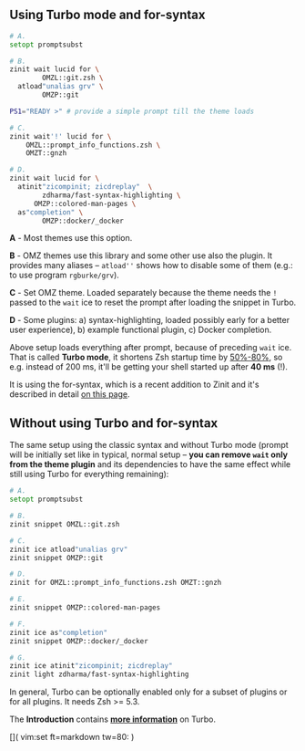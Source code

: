 ## Using Turbo mode and for-syntax

``` zsh
# A.
setopt promptsubst

# B.
zinit wait lucid for \
        OMZL::git.zsh \
  atload"unalias grv" \
        OMZP::git

PS1="READY >" # provide a simple prompt till the theme loads

# C.
zinit wait'!' lucid for \
    OMZL::prompt_info_functions.zsh \
    OMZT::gnzh

# D.
zinit wait lucid for \
  atinit"zicompinit; zicdreplay"  \
        zdharma/fast-syntax-highlighting \
      OMZP::colored-man-pages \
  as"completion" \
        OMZP::docker/_docker
```

**A** - Most themes use this option.

**B** - OMZ themes use this library and some other use also the plugin. It
provides many aliases – `atload''` shows how to disable some of them (e.g.: to
use program `rgburke/grv`).

**C** - Set OMZ theme. Loaded separately because the theme needs the `!` passed
        to the `wait` ice to reset the prompt after loading the snippet in Turbo.

**D** - Some plugins: a) syntax-highlighting, loaded possibly early for a
        better user experience), b) example functional plugin, c) Docker
        completion.

Above setup loads everything after prompt, because of preceding `wait` ice. That
is called **Turbo mode**, it shortens Zsh startup time by <u>50%-80%</u>, so
e.g. instead of 200 ms, it'll be getting your shell started up after **40 ms**
(!).

It is using the for-syntax, which is a recent addition to Zinit and it's
described in detail [on this page](https://zdharma.org/zinit/wiki/For-Syntax/).

## Without using Turbo and for-syntax

The same setup using the classic syntax and without Turbo mode (prompt will be
initially set like in typical, normal setup – **you can remove `wait` only from
the theme plugin** and its dependencies to have the same effect while still
using Turbo for everything remaining):

``` zsh
# A.
setopt promptsubst

# B.
zinit snippet OMZL::git.zsh

# C.
zinit ice atload"unalias grv"
zinit snippet OMZP::git

# D.
zinit for OMZL::prompt_info_functions.zsh OMZT::gnzh

# E.
zinit snippet OMZP::colored-man-pages

# F.
zinit ice as"completion"
zinit snippet OMZP::docker/_docker

# G.
zinit ice atinit"zicompinit; zicdreplay"
zinit light zdharma/fast-syntax-highlighting
```

In general, Turbo can be optionally enabled only for a subset of plugins or for
all plugins. It needs Zsh \>= 5.3.

The **Introduction** contains [**more
information**](http://zdharma.org/zinit/wiki/INTRODUCTION/#turbo_mode_zsh_62_53)
on Turbo. 

[]( vim:set ft=markdown tw=80: )
